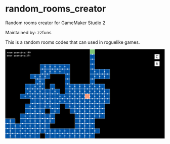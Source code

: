 # random_rooms_creator

Random rooms creator for GameMaker Studio 2

Maintained by: zzfuns

This is a random rooms codes that can used in roguelike games.

![example](https://github.com/zzfuns/random_rooms_creator/blob/main/Examples/example210722.PNG)



